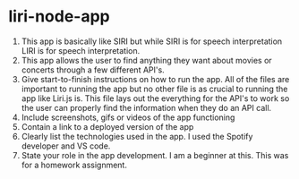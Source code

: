 # liri-node-app

1. This app is basically like SIRI but while SIRI is for speech interpretation LIRI is for speech interpretation.
2. This app allows the user to find anything they want about movies or concerts through a few different API's.
3. Give start-to-finish instructions on how to run the app. All of the files are important to running the app but no other file is as crucial to running the app like Liri.js is. This file lays out the everything for the API's to work so the user can properly find the information when they do an API call.
4. Include screenshots, gifs or videos of the app functioning
5. Contain a link to a deployed version of the app
6. Clearly list the technologies used in the app. I used the Spotify developer and VS code.
7. State your role in the app development. I am a beginner at this. This was for a homework assignment.
